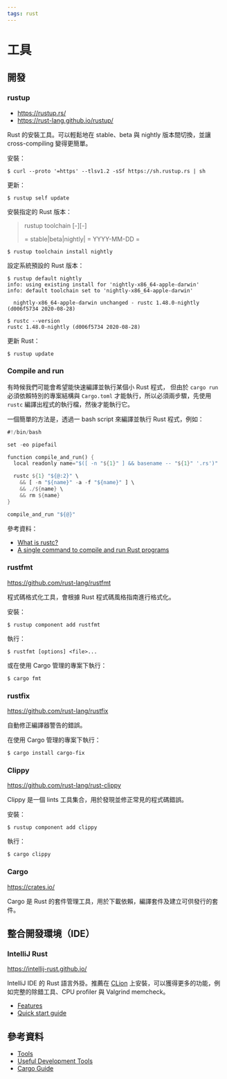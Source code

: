 ```yaml
---
tags: rust
---
```


# 工具

## 開發

### rustup

- https://rustup.rs/
- https://rust-lang.github.io/rustup/

Rust 的安裝工具。可以輕鬆地在 stable、beta 與 nightly 版本間切換，並讓 cross-compiling 變得更簡單。

安裝：

```console
$ curl --proto '=https' --tlsv1.2 -sSf https://sh.rustup.rs | sh
```

更新：

```console
$ rustup self update
```

安裝指定的 Rust 版本：

> rustup toolchain <channel>[-<date>][-<host>]
>                   
>   <channel>       = stable|beta|nightly|<version>
>   <date>          = YYYY-MM-DD
>   <host>          = <target-triple>

```console
$ rustup toolchain install nightly
```

設定系統預設的 Rust 版本：

```console
$ rustup default nightly
info: using existing install for 'nightly-x86_64-apple-darwin'
info: default toolchain set to 'nightly-x86_64-apple-darwin'

  nightly-x86_64-apple-darwin unchanged - rustc 1.48.0-nightly (d006f5734 2020-08-28)

$ rustc --version
rustc 1.48.0-nightly (d006f5734 2020-08-28)
```

更新 Rust：

```console
$ rustup update
```

### Compile and run

有時候我們可能會希望能快速編譯並執行某個小 Rust 程式， 但由於 `cargo run` 必須依賴特別的專案結構與 `Cargo.toml` 才能執行，所以必須兩步驟，先使用 `rustc` 編譯出程式的執行檔，然後才能執行它。

一個簡單的方法是，透過一 bash script 來編譯並執行 Rust 程式，例如：

```rust
#!/bin/bash

set -eo pipefail

function compile_and_run() {
  local readonly name="$([ -n "${1}" ] && basename -- "${1}" '.rs')"

  rustc ${1} "${@:2}" \
    && [ -n "${name}" -a -f "${name}" ] \
    && ./${name} \
    && rm ${name}
}

compile_and_run "${@}"
```

參考資料：

- [What is rustc?](https://doc.rust-lang.org/rustc/what-is-rustc.html)
- [A single command to compile and run Rust programs](http://blog.joncairns.com/2015/10/a-single-command-to-compile-and-run-rust-programs/)

### rustfmt

https://github.com/rust-lang/rustfmt

程式碼格式化工具，會根據 Rust 程式碼風格指南進行格式化。

安裝：

```shell
$ rustup component add rustfmt
```

執行：

```shell
$ rustfmt [options] <file>...
```

或在使用 Cargo 管理的專案下執行：

```shell
$ cargo fmt
```

### rustfix

https://github.com/rust-lang/rustfix

自動修正編譯器警告的錯誤。

在使用 Cargo 管理的專案下執行：

```shell
$ cargo install cargo-fix
```

### Clippy

https://github.com/rust-lang/rust-clippy

Clippy 是一個 lints 工具集合，用於發現並修正常見的程式碼錯誤。

安裝：

```shell
$ rustup component add clippy
```

執行：

```shell
$ cargo clippy
```

### Cargo

https://crates.io/

Cargo 是 Rust 的套件管理工具，用於下載依賴，編譯套件及建立可供發行的套件。

## 整合開發環境（IDE）

### IntelliJ Rust

https://intellij-rust.github.io/

IntelliJ IDE 的 Rust 語言外掛。推薦在 [CLion](https://www.jetbrains.com/clion/) 上安裝，可以獲得更多的功能，例如完整的除錯工具、CPU profiler 與 Valgrind memcheck。

- [Features](https://intellij-rust.github.io/features/)
- [Quick start guide](https://intellij-rust.github.io/docs/quick-start.html)

## 參考資料

- [Tools](https://www.rust-lang.org/tools)
- [Useful Development Tools](https://doc.rust-lang.org/book/appendix-04-useful-development-tools.html)
- [Cargo Guide](https://doc.rust-lang.org/cargo/guide/)
